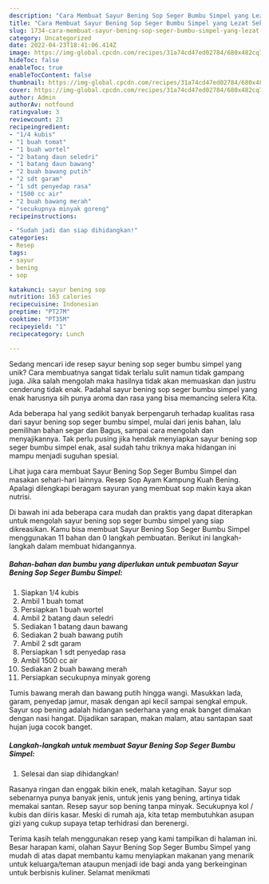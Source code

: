 ```yaml
---
description: "Cara Membuat Sayur Bening Sop Seger Bumbu Simpel yang Lezat Sekali"
title: "Cara Membuat Sayur Bening Sop Seger Bumbu Simpel yang Lezat Sekali"
slug: 1734-cara-membuat-sayur-bening-sop-seger-bumbu-simpel-yang-lezat-sekali
category: Uncategorized
date: 2022-04-23T18:41:06.414Z
image: https://img-global.cpcdn.com/recipes/31a74cd47ed02784/680x482cq70/sayur-bening-sop-seger-bumbu-simpel-foto-resep-utama.jpg
hideToc: false
enableToc: true
enableTocContent: false
thumbnail: https://img-global.cpcdn.com/recipes/31a74cd47ed02784/680x482cq70/sayur-bening-sop-seger-bumbu-simpel-foto-resep-utama.jpg
cover: https://img-global.cpcdn.com/recipes/31a74cd47ed02784/680x482cq70/sayur-bening-sop-seger-bumbu-simpel-foto-resep-utama.jpg
author: Admin
authorAv: notfound
ratingvalue: 3
reviewcount: 23
recipeingredient:
- "1/4 kubis"
- "1 buah tomat"
- "1 buah wortel"
- "2 batang daun seledri"
- "1 batang daun bawang"
- "2 buah bawang putih"
- "2 sdt garam"
- "1 sdt penyedap rasa"
- "1500 cc air"
- "2 buah bawang merah"
- "secukupnya minyak goreng"
recipeinstructions:

- "Sudah jadi dan siap dihidangkan!"
categories:
- Resep
tags:
- sayur
- bening
- sop

katakunci: sayur bening sop 
nutrition: 163 calories
recipecuisine: Indonesian
preptime: "PT27M"
cooktime: "PT35M"
recipeyield: "1"
recipecategory: Lunch

---
```





Sedang mencari ide resep sayur bening sop seger bumbu simpel yang unik? Cara membuatnya sangat tidak terlalu sulit namun tidak gampang juga. Jika salah mengolah maka hasilnya tidak akan memuaskan dan justru cenderung tidak enak. Padahal sayur bening sop seger bumbu simpel yang enak harusnya sih punya aroma dan rasa yang bisa memancing selera Kita.





Ada beberapa hal yang sedikit banyak berpengaruh terhadap kualitas rasa dari sayur bening sop seger bumbu simpel, mulai dari jenis bahan, lalu pemilihan bahan segar dan Bagus, sampai cara mengolah dan menyajikannya. Tak perlu pusing jika hendak menyiapkan sayur bening sop seger bumbu simpel enak,      asal sudah tahu triknya maka hidangan ini mampu menjadi suguhan spesial.














Lihat juga cara membuat Sayur Bening Sop Seger Bumbu Simpel dan masakan sehari-hari lainnya. Resep Sop Ayam Kampung Kuah Bening. Apalagi dilengkapi beragam sayuran yang membuat sop makin kaya akan nutrisi.






Di bawah ini ada beberapa cara mudah dan praktis yang dapat diterapkan untuk mengolah sayur bening sop seger bumbu simpel yang siap dikreasikan. Kamu bisa membuat Sayur Bening Sop Seger Bumbu Simpel menggunakan 11 bahan dan 0 langkah pembuatan. Berikut ini langkah-langkah dalam membuat hidangannya.

<!--inarticleads1-->

##### Bahan-bahan dan bumbu yang diperlukan untuk pembuatan Sayur Bening Sop Seger Bumbu Simpel:

1. Siapkan 1/4 kubis
1. Ambil 1 buah tomat
1. Persiapkan 1 buah wortel
1. Ambil 2 batang daun seledri
1. Sediakan 1 batang daun bawang
1. Sediakan 2 buah bawang putih
1. Ambil 2 sdt garam
1. Persiapkan 1 sdt penyedap rasa
1. Ambil 1500 cc air
1. Sediakan 2 buah bawang merah
1. Persiapkan secukupnya minyak goreng


Tumis bawang merah dan bawang putih hingga wangi. Masukkan lada, garam, penyedap jamur, masak dengan api kecil sampai sengkal empuk. Sayur sop bening adalah hidangan sederhana yang enak banget dimakan dengan nasi hangat. Dijadikan sarapan, makan malam, atau santapan saat hujan juga cocok banget. 

<!--inarticleads2-->

##### Langkah-langkah untuk membuat Sayur Bening Sop Seger Bumbu Simpel:


1. Selesai dan siap dihidangkan!

Rasanya ringan dan enggak bikin enek, malah ketagihan. Sayur sop sebenarnya punya banyak jenis, untuk jenis yang bening, artinya tidak memakai santan. Resep sayur sop bening tanpa minyak. Secukupnya kol / kubis dan diiris kasar. Meski di rumah aja, kita tetap membutuhkan asupan gizi yang cukup supaya tetap terhidrasi dan berenergi. 

Terima kasih telah menggunakan resep yang kami tampilkan di halaman ini. Besar harapan kami, olahan Sayur Bening Sop Seger Bumbu Simpel yang mudah di atas dapat membantu kamu menyiapkan makanan yang menarik untuk keluarga/teman ataupun menjadi ide bagi anda yang berkeinginan untuk berbisnis kuliner. Selamat menikmati
